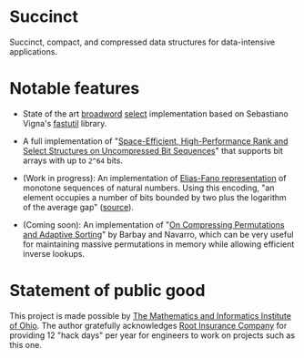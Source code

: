 # Succinct
Succinct, compact, and compressed data structures for data-intensive applications.

# Notable features

- State of the art [broadword](http://vigna.di.unimi.it/papers.php#VigBIRSQ) [select](https://en.wikipedia.org/wiki/Succinct_data_structure#Succinct_dictionaries) implementation based on Sebastiano
Vigna's [fastutil](http://dsiutils.di.unimi.it/docs/it/unimi/dsi/bits/Fast.html#select(long,int))
library.

- A full implementation of "[Space-Efficient, High-Performance Rank and Select Structures on Uncompressed Bit Sequences](https://link.springer.com/chapter/10.1007/978-3-642-38527-8_15)" that supports bit arrays with up to `2^64` bits. 

- (Work in progress): An implementation of [Elias-Fano representation](http://citeseerx.ist.psu.edu/viewdoc/download?doi=10.1.1.219.2439&rep=rep1&type=pdf) of monotone sequences of natural numbers. Using this encoding, "an element occupies a number of bits bounded by two plus the logarithm of the average gap" ([source](http://sux4j.di.unimi.it/docs/it/unimi/dsi/sux4j/util/EliasFanoMonotoneLongBigList.html)).

- (Coming soon): An implementation of "[On Compressing Permutations and Adaptive Sorting](https://arxiv.org/pdf/1108.4408)" by Barbay and Navarro, which can be very useful for maintaining massive permutations in memory while allowing efficient inverse lookups.

# Statement of public good
This project is made possible by [The Mathematics and Informatics Institute of Ohio](#). The author gratefully acknowledges [Root Insurance Company](https://www.joinroot.com/) for providing 12 "hack days" per year for engineers to work on projects such as this one.
